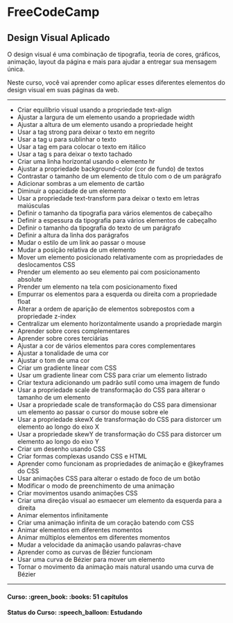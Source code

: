 <h1>FreeCodeCamp</h1>
<h2>Design Visual Aplicado</h2>

<p>
O design visual é uma combinação de tipografia, teoria de cores, gráficos, animação, layout da página e mais para ajudar a entregar sua mensagem única.

<br>

Neste curso, você vai aprender como aplicar esses diferentes elementos do design visual em suas páginas da web.
</p>

<hr>

<ul>
  <li>Criar equilíbrio visual usando a propriedade text-align</li>
  <li>Ajustar a largura de um elemento usando a propriedade width</li>
  <li>Ajustar a altura de um elemento usando a propriedade height</li>
  <li>Usar a tag strong para deixar o texto em negrito</li>
  <li>Usar a tag u para sublinhar o texto</li>
  <li>Usar a tag em para colocar o texto em itálico</li>
  <li>Usar a tag s para deixar o texto tachado</li>
  <li>Criar uma linha horizontal usando o elemento hr</li>
  <li>Ajustar a propriedade background-color (cor de fundo) de textos</li>
  <li>Contrastar o tamanho de um elemento de título com o de um parágrafo</li>
  <li>Adicionar sombras a um elemento de cartão</li>
  <li>Diminuir a opacidade de um elemento</li>
  <li>Usar a propriedade text-transform para deixar o texto em letras maiúsculas</li>
  <li>Definir o tamanho da tipografia para vários elementos de cabeçalho</li>
  <li>Definir a espessura da tipografia para vários elementos de cabeçalho</li>
  <li>Definir o tamanho da tipografia do texto de um parágrafo</li>
  <li>Definir a altura da linha dos parágrafos</li>
  <li>Mudar o estilo de um link ao passar o mouse</li>
  <li>Mudar a posição relativa de um elemento</li>
  <li>Mover um elemento posicionado relativamente com as propriedades de deslocamentos CSS</li>
  <li>Prender um elemento ao seu elemento pai com posicionamento absolute</li>
  <li>Prender um elemento na tela com posicionamento fixed</li>
  <li>Empurrar os elementos para a esquerda ou direita com a propriedade float</li>
  <li>Alterar a ordem de aparição de elementos sobrepostos com a propriedade z-index</li>
  <li>Centralizar um elemento horizontalmente usando a propriedade margin</li>
  <li>Aprender sobre cores complementares</li>
  <li>Aprender sobre cores terciárias</li>
  <li>Ajustar a cor de vários elementos para cores complementares</li>
  <li>Ajustar a tonalidade de uma cor</li>
  <li>Ajustar o tom de uma cor</li>
  <li>Criar um gradiente linear com CSS</li>
  <li>Usar um gradiente linear com CSS para criar um elemento listrado</li>
  <li>Criar textura adicionando um padrão sutil como uma imagem de fundo</li>
  <li>Usar a propriedade scale de transformação do CSS para alterar o tamanho de um elemento</li>
  <li>Usar a propriedade scale de transformação do CSS para dimensionar um elemento ao passar o cursor do mouse sobre ele</li>
  <li>Usar a propriedade skewX de transformação do CSS para distorcer um elemento ao longo do eixo X</li>
  <li>Usar a propriedade skewY de transformação do CSS para distorcer um elemento ao longo do eixo Y</li>
  <li>Criar um desenho usando CSS</li>
  <li>Criar formas complexas usando CSS e HTML</li>
  <li>Aprender como funcionam as propriedades de animação e @keyframes do CSS</li>
  <li>Usar animações CSS para alterar o estado de foco de um botão</li>
  <li>Modificar o modo de preenchimento de uma animação</li>
  <li>Criar movimentos usando animações CSS</li>
  <li>Criar uma direção visual ao esmaecer um elemento da esquerda para a direita</li>
  <li>Animar elementos infinitamente</li>
  <li>Criar uma animação infinita de um coração batendo com CSS</li>
  <li>Animar elementos em diferentes momentos</li>
  <li>Animar múltiplos elementos em diferentes momentos</li>
  <li>Mudar a velocidade da animação usando palavras-chave</li>
  <li>Aprender como as curvas de Bézier funcionam</li>
  <li>Usar uma curva de Bézier para mover um elemento</li>
  <li>Tornar o movimento da animação mais natural usando uma curva de Bézier</li>
</ul>

<hr>

<h4><b>Curso:</b> :green_book: :books: 51 capítulos</h4>
<h4><b>Status do Curso:</b> :speech_balloon: Estudando</h4>
